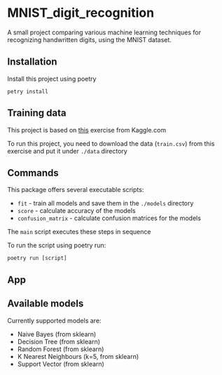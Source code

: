 # MNIST_digit_recognition

A small project comparing various machine learning techniques for recognizing handwritten digits, using the MNIST dataset.

## Installation

Install this project using poetry
```commandline
petry install
```

## Training data

This project is based on [this](https://www.kaggle.com/datasets/oddrationale/mnist-in-csv) exercise from Kaggle.com

To run this project, you need to download the data (``train.csv``) from this exercise and put it under ``./data`` directory

## Commands

This package offers several executable scripts:

- ``fit`` - train all models and save them in the ``./models`` directory
- ``score`` - calculate accuracy of the models
- ``confusion_matrix`` - calculate confusion matrices for the models

The ``main`` script executes these steps in sequence

To run the script using poetry run:
```commandline
poetry run [script]
```

## App

## Available models

Currently supported models are:
- Naive Bayes (from sklearn)
- Decision Tree (from sklearn)
- Random Forest (from sklearn)
- K Nearest Neighbours (k=5, from sklearn)
- Support Vector (from sklearn)
